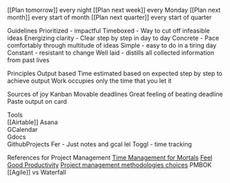 
[[Plan tomorrow]] every night
[[Plan next week]] every Monday
[[Plan next month]] every start of month
[[Plan next quarter]] every start of quarter

Guidelines
Prioritized - impactful
Timeboxed - Way to cut off infeasible ideas
Energizing clarity - Clear step by step in day to day
Concrete - Pace comfortably through multitude of ideas
Simple - easy to do in a tiring day
Constant - resistant to change
Well laid - distills all collected information from past lives

Principles
Output based
Time estimated based on expected step by step to achieve output
Work occupies only the time that you let it

Sources of joy
Kanban
Movable deadlines
Great feeling of beating deadline
Paste output on card

Tools  
[[Airtable]]
Asana  
GCalendar  
Gdocs  
GithubProjects
Fer - Just notes and gcal lel
Toggl - time tracking

References for Project Management
[Time Management for Mortals](https://www.sloww.co/four-thousand-weeks/)
[Feel Good Productivity](https://www.tosummarise.com/book-summary-feel-good-productivity-by-ali-abdaal/)
[Project management methodologies choices](https://business.adobe.com/blog/basics/methodologies)
PMBOK
[[Agile]] vs Waterfall
